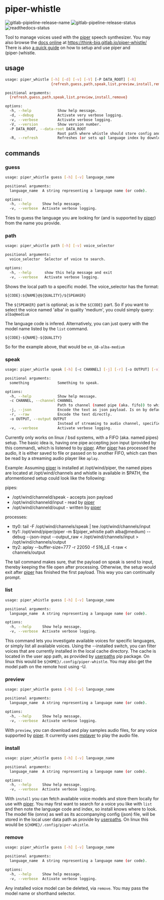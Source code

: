 # piper-whistle

![gitlab-pipieline-release-name](https://gitlab.com/think-biq/piper-whistle/-/badges/release.svg) ![gitlab-pipeline-release-status](https://gitlab.com/think-biq/piper-whistle/badges/release/pipeline.svg?ignore_skipped=true) ![readthedocs-status](https://readthedocs.org/projects/piper-whistle/badge/?version=latest)

Tool to manage voices used with the [piper][1] speech synthesizer. You may also browse the [docs online][2] at https://think-biq.gitlab.io/piper-whistle/
There is also [a quick guide](https://hackernoon.com/how-to-set-up-piper-speech-synthesizer-on-a-local-machine) on how to setup and use piper and (piper-)whistle.

## usage

```bash
usage: piper_whistle [-h] [-d] [-v] [-V] [-P DATA_ROOT] [-R]
                     {refresh,guess,path,speak,list,preview,install,remove} ...

positional arguments:
  {refresh,guess,path,speak,list,preview,install,remove}

options:
  -h, --help            Show help message.
  -d, --debug           Activate very verbose logging.
  -v, --verbose         Activate verbose logging.
  -V, --version         Show version number.
  -P DATA_ROOT, --data-root DATA_ROOT
                        Root path where whistle should store config and data in.
  -R, --refresh         Refreshes (or sets up) language index by downloading the latest lookup.
```

## commands

### guess

```bash
usage: piper_whistle guess [-h] [-v] language_name

positional arguments:
  language_name  A string representing a language name (or code).

options:
  -h, --help     Show help message.
  -v, --verbose  Activate verbose logging.
```

Tries to guess the language you are looking for (and is supported by [piper][1]) from the name you provide.

### path

```bash
usage: piper_whistle path [-h] [-v] voice_selector

positional arguments:
  voice_selector  Selector of voice to search.

options:
  -h, --help      show this help message and exit
  -v, --verbose   Activate verbose logging.
```

Shows the local path to a specific model. The voice_selector has the format:
```
${CODE}:${NAME}@${QUALITY}/${SPEAKER}
```
The ```${SPEAKER}``` part is optional; as is the ```${CODE}``` part. So if you want to select the voice named 'alba' in quality 'medium', you could simply query: ```alba@medium```

The language code is infered.
Alternatively, you can just query with the model name listed by the `list` command.  
```
${CODE}-${NAME}-${QUALITY}
```
So for the example above, that would be ```en_GB-alba-medium```

### speak

```bash
usage: piper_whistle speak [-h] [-c CHANNEL] [-j] [-r] [-o OUTPUT] [-v] something

positional arguments:
  something             Something to speak.

options:
  -h, --help            Show help message.
  -c CHANNEL, --channel CHANNEL
                        Path to channel (named pipe (aka. fifo)) to which piper is listening.
  -j, --json            Encode the text as json payload. Is on by default.
  -r, --raw             Encode the text directly.
  -o OUTPUT, --output OUTPUT
                        Instead of streaming to audio channel, specifies a path to wav file where speech will be store in.
  -v, --verbose         Activate verbose logging.
```

Currently only works on linux / bsd systems, with a FIFO (aka. named pipes) setup. The basic idea is, having one pipe accepting json input (provided by this command), which is listened to by [piper][1]. After [piper][1] has processed the audio, it is either saved to file or passed on to another FIFO, which can then be read by a streaming audio player like `aplay`.

Example:
Assuming [piper][1] is installed at /opt/wind/piper, the named pipes are located at /opt/wind/channels and whistle is available in $PATH, the aformentioned setup could look like the following:

pipes:

* /opt/wind/channeld/speak - accepts json payload
* /opt/wind/channeld/input - read by [piper][1]
* /opt/wind/channeld/ouput - written by [piper][1]

processes:

* tty0: tail -F /opt/wind/channels/speak | tee /opt/wind/channels/input
* tty1: /opt/wind/piper/piper -m $(piper_whistle path alba@medium) --debug --json-input --output_raw < /opt/wind/channels/input > /opt/wind/channels/output
* tty2: aplay --buffer-size=777 -r 22050 -f S16_LE -t raw < channels/output

The tail command makes sure, that the payload on speak is send to input,
thereby keeping the file open after processing. Otherwise, the setup would exit
after [piper][1] has finished the first payload. This way you can continually prompt.

### list

```bash
usage: piper_whistle guess [-h] [-v] language_name

positional arguments:
  language_name  A string representing a language name (or code).

options:
  -h, --help     Show help message.
  -v, --verbose  Activate verbose logging.
```

This command lets you investigate available voices for specific languages, or
simply list all available voices. Using the --installed switch, you can filter
voices that are currently installed in the local cache directory. The cache is
located in the user app path, as provided by [userpaths](https://pypi.org/project/userpaths/) pip package. On linux this would be `${HOME}/.config/piper-whistle`. You may also get the model path on the remote host using -U.

### preview

```bash
usage: piper_whistle guess [-h] [-v] language_name

positional arguments:
  language_name  A string representing a language name (or code).

options:
  -h, --help     Show help message.
  -v, --verbose  Activate verbose logging.
```

With `preview`, you can download and play samples audio files, for any voice
supported by [piper][1]. It currently uses [mplayer](http://www.mplayerhq.hu/) to play the audio file.

### install

```bash
usage: piper_whistle guess [-h] [-v] language_name

positional arguments:
  language_name  A string representing a language name (or code).

options:
  -h, --help     Show help message.
  -v, --verbose  Activate verbose logging.
```

With `install` you can fetch available voice models and store them locally for
use with [piper][1]. You may first want to search for a voice you like with `list`
and then note the language code and index, so install knows where to look.
The model file (onnx) as well as its accompanying config (json) file, will be
stored in the local user data path as provide by [userpaths](https://pypi.org/project/userpaths/). On linux this would be `${HOME}/.config/piper-whistle`.

### remove

```bash
usage: piper_whistle guess [-h] [-v] language_name

positional arguments:
  language_name  A string representing a language name (or code).

options:
  -h, --help     Show help message.
  -v, --verbose  Activate verbose logging.
```

Any installed voice model can be deleted, via `remove`. You may pass the model name or shorthand selector.

[1]: https://github.com/rhasspy/piper
[2]: https://think-biq.gitlab.io/piper-whistle/
